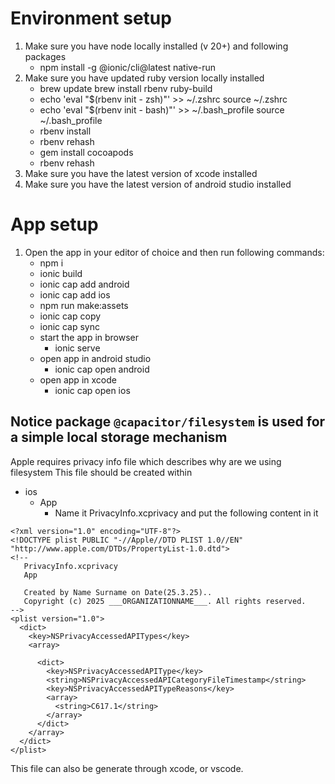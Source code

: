 # Environment setup 

1. Make sure you have node locally installed (v 20+) and following packages
    - npm install -g @ionic/cli@latest native-run
2. Make sure you have updated ruby version locally installed
   - brew update
     brew install rbenv ruby-build
   - echo 'eval "$(rbenv init - zsh)"' >> ~/.zshrc
     source ~/.zshrc
   - echo 'eval "$(rbenv init - bash)"' >> ~/.bash_profile
     source ~/.bash_profile
   - rbenv install
   - rbenv rehash
   - gem install cocoapods
   - rbenv rehash
3. Make sure you have the latest version of xcode installed
4. Make sure you have the latest version of android studio installed

# App setup

1. Open the app in your editor of choice and then run following commands:
   - npm i
   - ionic build
   - ionic cap add android
   - ionic cap add ios
   - npm run make:assets
   - ionic cap copy
   - ionic cap sync
   - start the app in browser
     - ionic serve
   - open app in android studio
     - ionic cap open android
   - open app in xcode
     - ionic cap open ios

## Notice package `@capacitor/filesystem` is used for a simple local storage mechanism
Apple requires privacy info file which describes why are we using filesystem
This file should be created within
- ios
  - App
    - Name it PrivacyInfo.xcprivacy and put the following content in it

```
<?xml version="1.0" encoding="UTF-8"?>
<!DOCTYPE plist PUBLIC "-//Apple//DTD PLIST 1.0//EN" "http://www.apple.com/DTDs/PropertyList-1.0.dtd">
<!--
   PrivacyInfo.xcprivacy
   App

   Created by Name Surname on Date(25.3.25)..
   Copyright (c) 2025 ___ORGANIZATIONNAME___. All rights reserved.
-->
<plist version="1.0">
  <dict>
    <key>NSPrivacyAccessedAPITypes</key>
    <array>

      <dict>
        <key>NSPrivacyAccessedAPIType</key>
        <string>NSPrivacyAccessedAPICategoryFileTimestamp</string>
        <key>NSPrivacyAccessedAPITypeReasons</key>
        <array>
          <string>C617.1</string>
        </array>
      </dict>
    </array>
  </dict>
</plist>
```


This file can also be generate through xcode, or vscode.

